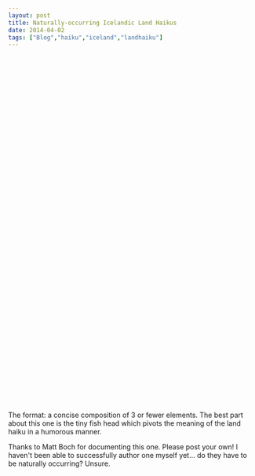 ```yaml
---
layout: post
title: Naturally-occurring Icelandic Land Haikus
date: 2014-04-02
tags: ["Blog","haiku","iceland","landhaiku"]
---
```


<iframe src="" width="612" height="710" frameborder="0" scrolling="no" allowtransparency="true"></iframe>

The format: a concise composition of 3 or fewer elements. The best part about this one is the tiny fish head which pivots the meaning of the land haiku in a humorous manner.

Thanks to Matt Boch for documenting this one. Please post your own! I haven't been able to successfully author one myself yet... do they have to be naturally occurring? Unsure.